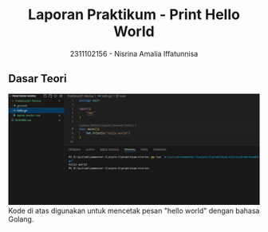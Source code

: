 # <h1 align="center">Laporan Praktikum - Print Hello World</h1>
<p align="center">2311102156 - Nisrina Amalia Iffatunnisa</p>

## Dasar Teori

![Unguided1](laporan1_hello.png)
Kode di atas digunakan untuk mencetak pesan "hello world" dengan bahasa Golang.


